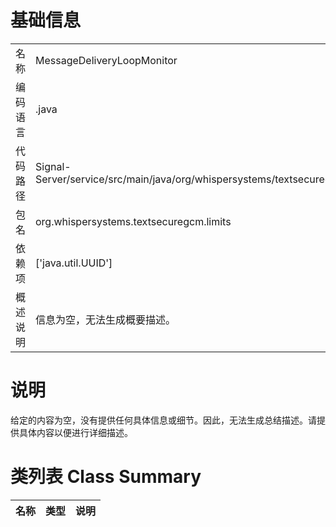 # 基础信息

|      |      |
|------|------|
| 名称 | MessageDeliveryLoopMonitor |
| 编码语言 | .java |
| 代码路径 | Signal-Server/service/src/main/java/org/whispersystems/textsecuregcm/limits/MessageDeliveryLoopMonitor.java |
| 包名 | org.whispersystems.textsecuregcm.limits |
| 依赖项 | ['java.util.UUID'] |
| 概述说明 | 信息为空，无法生成概要描述。 |

# 说明

给定的内容为空，没有提供任何具体信息或细节。因此，无法生成总结描述。请提供具体内容以便进行详细描述。

# 类列表 Class Summary

| 名称   | 类型  | 说明 |
|-------|------|-------------|




